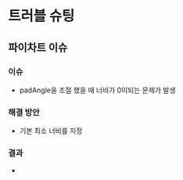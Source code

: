 # 트러블 슈팅

## 파이차트 이슈

### 이슈

- padAngle을 조절 했을 때 너비가 0이되는 문제가 발생

### 해결 방안

- 기본 최소 너비를 지정

### 결과

-
